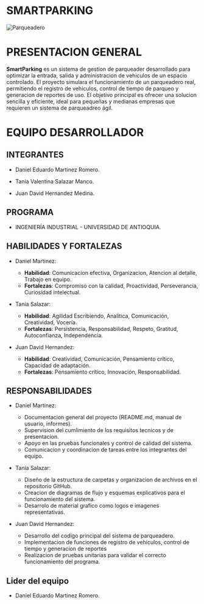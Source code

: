 # **SMARTPARKING**

![Parqueadero](https://github.com/user-attachments/assets/26521202-6047-431a-971c-20aa9036d68b)

# **PRESENTACION GENERAL**

**SmartParking** es un sistema de gestion de parqueader desarrollado para optimizar la entrada, salida y administracion de vehiculos de un espacio controlado. El proyecto simulara el funcionamiento de un parqueadero real, permitiendo el registro de vehiculos, control de tiempo de parqueo y generacion de reportes de uso. El objetivo principal es ofrecer una solucion sencilla y eficiente, ideal para pequeñas y medianas empresas que requieren un sistema de parqueadreo ágil.

# **EQUIPO DESARROLLADOR**

## **INTEGRANTES**

* Daniel Eduardo Martinez Romero.
  
* Tania Valentina Salazar Manco.
  
* Juan David Hernandez Medina.

## **PROGRAMA**

* INGENIERÍA INDUSTRIAL - UNIVERSIDAD DE ANTIOQUIA.

## **HABILIDADES Y FORTALEZAS**

* Daniel Martinez:
  
     * **Habilidad**: Comunicacion efectiva, Organizacion, Atencion al detalle, Trabajo en equipo.
     * **Fortalezas**: Compromiso con la calidad, Proactividad, Perseverancia, Curiosidad intelectual.
  
* Tania Salazar:
  
     * **Habilidad**: Agilidad Escribiendo, Analítica, Comunicación, Creatividad, Vocería.
     * **Fortalezas**: Persistencia, Responsabilidad, Respeto, Gratitud, Autoconfianza, Independencia.
       
* Juan David Hernandez:
  
     * **Habilidad**: Creatividad, Comunicación, Pensamiento crítico,  Capacidad de adaptación.
     * **Fortalezas**: Pensamiento crítico, Innovación, Responsabilidad.
       
## **RESPONSABILIDADES**

* Daniel Martinez:
  
    * Documentacion general del proyecto (README.md, manual de usuario, informes).
    * Supervision del cumlimiento de los requisitos tecnicos y de presentacion.
    * Apoyo en las pruebas funcionales y control de calidad del sistema.
    * Comunicacion y coordinacion de tareas entre los integrantes del equipo.
      
* Tania Salazar:
  
    * Diseño de la estructura de carpetas y organizacion de archivos en el repositorio GitHub.
    * Creacion de diagramas de flujo y esquemas explicativos para el funcionamiento del sistema.
    * Desarrolo de material grafico como logos e imagenes representativas.
      
* Juan David Hernandez:

    * Desarrollo del codigo principal del sistema de parqueadero.
    * Implementacion de funciones de registro de vehiculos, control de tiempo y generacion de reportes
    * Realizacion de pruebas unitarias para validar el correcto funcionamiento del programa.

## **Lider del equipo**

* Daniel Eduardo Martinez Romero.

  
